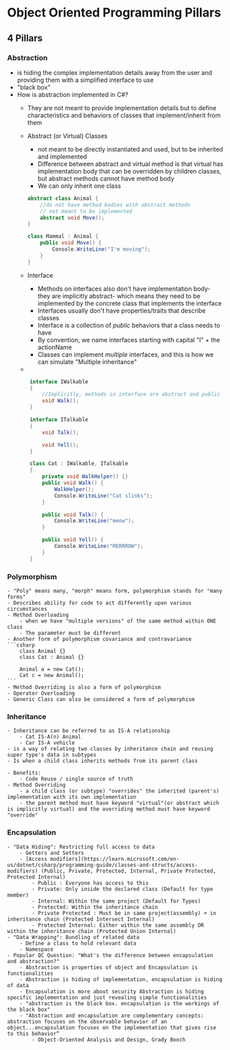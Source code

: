 # Object Oriented Programming Pillars

## 4 Pillars
### Abstraction
- is hiding the complex implementation details away from the user and providing them with a simplified interface to use
- "black box"
- How is abstraction implemented in C#?
    - They are not meant to provide implementation details but to define characteristics and behaviors of classes that implement/inherit from them

    - Abstract (or Virtual) Classes
        - not meant to be directly instantiated and used, but to be inherited and implemented
        - Difference between abstract and virtual method is that virtual has implementation body that can be overridden by children classes, but abstract methods cannot have method body
        - We can only inherit one class
        ```csharp
        abstract class Animal {
            //do not have method bodies with abstract methods
            // not meant to be implemented
            abstract void Move();
        }

        class Mammal : Animal {
            public void Move() {
                Console.WriteLine("I'm moving");
            }
        }
        ```
    - Interface
        - Methods on interfaces also don't have implementation body- they are implicitly abstract- which means they need to be implemented by the concrete class that implements the interface
        - Interfaces usually don't have properties/traits that describe classes
        - Interface is a collection of *public* behaviors that a class needs to have 
        - By convention, we name interfaces starting with capital "I" + the actionName
        - Classes can implement *multiple* interfaces, and this is how we can simulate "Multiple inheritance"
    - 
    ```csharp
        interface IWalkable 
        {
            //Implicitly, methods in interface are abstract and public 
            void Walk();
        }

        interface ITalkable
        {
            void Talk();

            void Yell();
        }

        class Cat : IWalkable, ITalkable
        {
            private void WalkHelper() {}
            public void Walk() {
                WalkHelper();
                Console.WriteLine("Cat slinks");
            }

            public void Talk() {
                Console.WriteLine("meow");
            }

            public void Yell() {
                Console.WriteLine("MERRROW");
            }
        }
    ```
### Polymorphism
    - "Poly" means many, "morph" means form, polymorphism stands for "many forms"
    - Describes ability for code to act differently upon various circumstances 
    - Method Overloading
        - when we have "multiple versions" of the same method within ONE class
        - The parameter must be different
    - Another form of polymorphism covariance and contravariance
    ```csharp
        class Animal {}
        class Cat : Animal {}

        Animal a = new Cat();
        Cat c = new Animal();
    ```
    - Method Overriding is also a form of polymorphism
    - Operator Overloading
    - Generic Class can also be considered a form of polymorphism

### Inheritance
    - Inheritance can be referred to as IS-A relationship
        - Cat IS-A(n) Animal
        - Car IS-A vehicle
    - is a way of relating two classes by inheritance chain and reusing super type's data in subtypes
    - Is when a child class inherits methods from its parent class

    - Benefits:
        - Code Reuse / single source of truth
    - Method Overriding
        - a child class (or subtype) "overrides" the inherited (parent's) implementation with its own implementation
        - the parent method must have keyword "virtual"(or abstract which is implicitly virtual) and the overriding method must have keyword "override"

### Encapsulation
    - "Data Hiding": Restricting full access to data
        - Getters and Setters
        - [Access modifiers](https://learn.microsoft.com/en-us/dotnet/csharp/programming-guide/classes-and-structs/access-modifiers) (Public, Private, Protected, Internal, Private Protected, Protected Internal)
            - Public : Everyone has access to this
            - Private: Only inside the declared class (Default for type member)
            - Internal: Within the same project (Default for Types)
            - Protected: Within the inheritance chain 
            - Private Protected : Must be in same project(assembly) + in inheritance chain (Protected Intersect Internal)
            - Protected Internal: Either within the same assembly OR within the inheritance chain (Protected Union Internal)
    - "Data Wrapping": Bundling of related data
        - Define a class to hold relevant data
        - Namespace
    - Popular QC Question: "What's the difference between encapsulation and abstraction?"
        - Abstraction is properties of object and Encapsulation is functionalities
        - Abstraction is hiding of implementation, encapsulation is hiding of data
        - Encapsulation is more about security Abstraction is hiding specific implementation and just revealing simple functionalities 
        - "abstraction is the black box. encapsulation is the workings of the black box"
        - "Abstraction and encapsulation are complementary concepts: abstraction focuses on the observable behavior of an object...encapsulation focuses on the implementation that gives rise to this behavior“
            - Object-Oriented Analysis and Design, Grady Booch